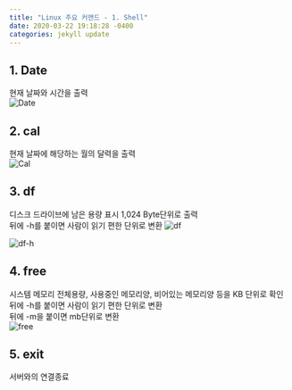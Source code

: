 ```yaml
---
title: "Linux 주요 커맨드 - 1. Shell"
date: 2020-03-22 19:18:28 -0400
categories: jekyll update
---
```


## 1. Date   
현재 날짜와 시간을 출력      
![Date](https://user-images.githubusercontent.com/62292136/77247186-04c03b80-6c72-11ea-890d-fed5d6e3cc10.PNG)     
     
     
     
## 2. cal
현재 날짜에 해당하는 월의 달력을 출력     
![Cal](https://user-images.githubusercontent.com/62292136/77247228-5ec10100-6c72-11ea-831e-f9ac181eb600.PNG)     
     
     
     
## 3. df
디스크 드라이브에 남은 용량 표시 1,024 Byte단위로 출력     
뒤에 -h를 붙이면 사람이 읽기 편한 단위로 변환
![df](https://user-images.githubusercontent.com/62292136/77247273-be1f1100-6c72-11ea-9414-95a21792bd72.PNG)     
     
     
![df-h](https://user-images.githubusercontent.com/62292136/77247281-d55dfe80-6c72-11ea-93ec-32911b95bb06.PNG)     
     
     
     
## 4. free
시스템 메모리 전체용량, 사용중인 메모리양, 비어있는 메모리양 등을 KB 단위로 확인     
뒤에 -h를 붙이면 사람이 읽기 편한 단위로 변환     
뒤에 -m을 붙이면 mb단위로 변환     
![free](https://user-images.githubusercontent.com/62292136/77247365-cd528e80-6c73-11ea-8ccb-11ba66c0329f.PNG)     
     
     
     
## 5. exit
서버와의 연결종료




